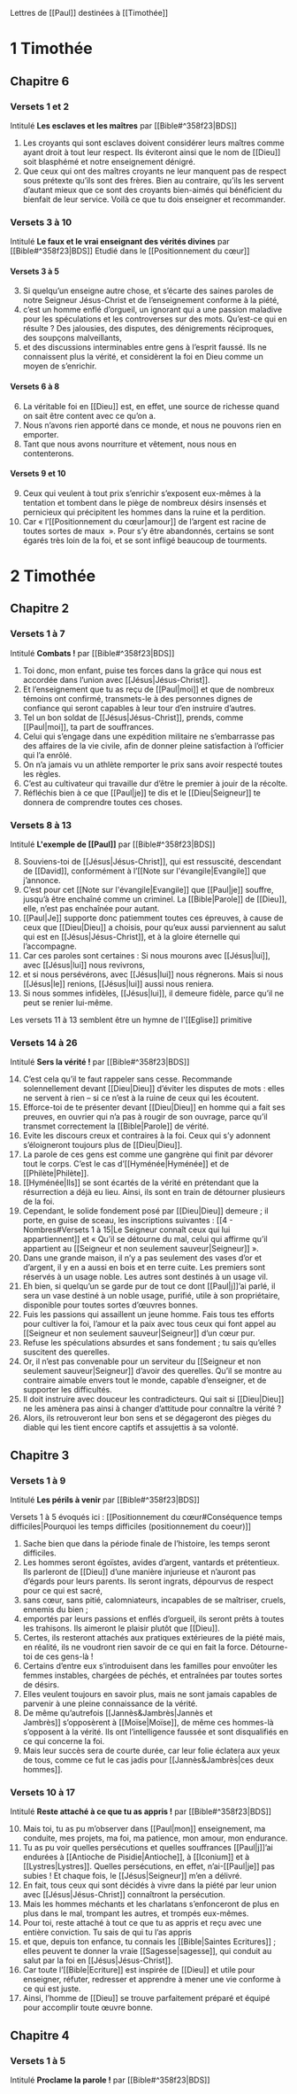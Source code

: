Lettres de [[Paul]] destinées à [[Timothée]]
# 1 Timothée
## Chapitre 6
### Versets 1 et 2
Intitulé **Les esclaves et les maîtres** par [[Bible#^358f23|BDS]]

1) Les croyants qui sont esclaves doivent considérer leurs maîtres comme ayant droit à tout leur respect. Ils éviteront ainsi que le nom de [[Dieu]] soit blasphémé et notre enseignement dénigré. 
2) Que ceux qui ont des maîtres croyants ne leur manquent pas de respect sous prétexte qu’ils sont des frères. Bien au contraire, qu’ils les servent d’autant mieux que ce sont des croyants bien-aimés qui bénéficient du bienfait de leur service.
   Voilà ce que tu dois enseigner et recommander.
### Versets 3 à 10
Intitulé **Le faux et le vrai enseignant des vérités divines** par [[Bible#^358f23|BDS]]
Etudié dans le [[Positionnement du cœur]]
#### Versets 3 à 5
3) Si quelqu’un enseigne autre chose, et s’écarte des saines paroles de notre Seigneur Jésus-Christ et de l’enseignement conforme à la piété,
4) c’est un homme enflé d’orgueil, un ignorant qui a une passion maladive pour les spéculations et les controverses sur des mots. Qu’est-ce qui en résulte ? Des jalousies, des disputes, des dénigrements réciproques, des soupçons malveillants,
5) et des discussions interminables entre gens à l’esprit faussé. Ils ne connaissent plus la vérité, et considèrent la foi en Dieu comme un moyen de s’enrichir.
#### Versets 6 à 8
6) La véritable foi en [[Dieu]] est, en effet, une source de richesse quand on sait être content avec ce qu’on a.
7) Nous n’avons rien apporté dans ce monde, et nous ne pouvons rien en emporter.
8) Tant que nous avons nourriture et vêtement, nous nous en contenterons.
#### Versets 9 et 10
9) Ceux qui veulent à tout prix s’enrichir s’exposent eux-mêmes à la tentation et tombent dans le piège de nombreux désirs insensés et pernicieux qui précipitent les hommes dans la ruine et la perdition.
10) Car « l’[[Positionnement du cœur|amour]] de l’argent est racine de toutes sortes de maux  ». Pour s’y être abandonnés, certains se sont égarés très loin de la foi, et se sont infligé beaucoup de tourments.

# 2 Timothée
## Chapitre 2
### Versets 1 à 7
Intitulé **Combats !** par [[Bible#^358f23|BDS]]

1) Toi donc, mon enfant, puise tes forces dans la grâce qui nous est accordée dans l’union avec [[Jésus|Jésus-Christ]].
2) Et l’enseignement que tu as reçu de [[Paul|moi]] et que de nombreux témoins ont confirmé, transmets-le à des personnes dignes de confiance qui seront capables à leur tour d’en instruire d’autres.
3) Tel un bon soldat de [[Jésus|Jésus-Christ]], prends, comme [[Paul|moi]], ta part de souffrances.
4) Celui qui s’engage dans une expédition militaire ne s’embarrasse pas des affaires de la vie civile, afin de donner pleine satisfaction à l’officier qui l’a enrôlé.
5) On n’a jamais vu un athlète remporter le prix sans avoir respecté toutes les règles.
6) C’est au cultivateur qui travaille dur d’être le premier à jouir de la récolte.
7) Réfléchis bien à ce que [[Paul|je]] te dis et le [[Dieu|Seigneur]] te donnera de comprendre toutes ces choses.
### Versets 8 à 13
Intitulé **L'exemple de [[Paul]]** par [[Bible#^358f23|BDS]]

8) Souviens-toi de [[Jésus|Jésus-Christ]], qui est ressuscité, descendant de [[David]], conformément à l’[[Note sur l'évangile|Evangile]] que j’annonce.
9) C’est pour cet [[Note sur l'évangile|Evangile]] que [[Paul|je]] souffre, jusqu’à être enchaîné comme un criminel. La [[Bible|Parole]] de [[Dieu]], elle, n’est pas enchaînée pour autant.
10) [[Paul|Je]] supporte donc patiemment toutes ces épreuves, à cause de ceux que [[Dieu|Dieu]] a choisis, pour qu’eux aussi parviennent au salut qui est en [[Jésus|Jésus-Christ]], et à la gloire éternelle qui l’accompagne.
11) Car ces paroles sont certaines :
    Si nous mourons avec [[Jésus|lui]],
    avec [[Jésus|lui]] nous revivrons,
12) et si nous persévérons,
    avec [[Jésus|lui]] nous régnerons.
    Mais si nous [[Jésus|le]] renions,
    [[Jésus|lui]] aussi nous reniera.
13) Si nous sommes infidèles,
    [[Jésus|lui]], il demeure fidèle,
    parce qu’il ne peut se renier lui-même.

Les versets 11 à 13 semblent être un hymne de l'[[Eglise]] primitive
### Versets 14 à 26
Intitulé **Sers la vérité !** par [[Bible#^358f23|BDS]]

14) C’est cela qu’il te faut rappeler sans cesse. Recommande solennellement devant [[Dieu|Dieu]] d’éviter les disputes de mots : elles ne servent à rien – si ce n’est à la ruine de ceux qui les écoutent.
15) Efforce-toi de te présenter devant [[Dieu|Dieu]] en homme qui a fait ses preuves, en ouvrier qui n’a pas à rougir de son ouvrage, parce qu’il transmet correctement la [[Bible|Parole]] de vérité.
16) Evite les discours creux et contraires à la foi. Ceux qui s’y adonnent s’éloigneront toujours plus de [[Dieu|Dieu]].
17) La parole de ces gens est comme une gangrène qui finit par dévorer tout le corps. C’est le cas d’[[Hyménée|Hyménée]] et de [[Philète|Philète]].
18) [[Hyménée|Ils]] se sont écartés de la vérité en prétendant que la résurrection a déjà eu lieu. Ainsi, ils sont en train de détourner plusieurs de la foi.
19) Cependant, le solide fondement posé par [[Dieu|Dieu]] demeure ; il porte, en guise de sceau, les inscriptions suivantes : [[4 - Nombres#Versets 1 à 15|Le Seigneur connaît ceux qui lui appartiennent]] et « Qu’il se détourne du mal, celui qui affirme qu’il appartient au [[Seigneur et non seulement sauveur|Seigneur]] ».
20) Dans une grande maison, il n’y a pas seulement des vases d’or et d’argent, il y en a aussi en bois et en terre cuite. Les premiers sont réservés à un usage noble. Les autres sont destinés à un usage vil.
21) Eh bien, si quelqu’un se garde pur de tout ce dont [[Paul|j]]’ai parlé, il sera un vase destiné à un noble usage, purifié, utile à son propriétaire, disponible pour toutes sortes d’œuvres bonnes.
22) Fuis les passions qui assaillent un jeune homme. Fais tous tes efforts pour cultiver la foi, l’amour et la paix avec tous ceux qui font appel au [[Seigneur et non seulement sauveur|Seigneur]] d’un cœur pur.
23) Refuse les spéculations absurdes et sans fondement ; tu sais qu’elles suscitent des querelles.
24) Or, il n’est pas convenable pour un serviteur du [[Seigneur et non seulement sauveur|Seigneur]] d’avoir des querelles. Qu’il se montre au contraire aimable envers tout le monde, capable d’enseigner, et de supporter les difficultés.
25) Il doit instruire avec douceur les contradicteurs. Qui sait si [[Dieu|Dieu]] ne les amènera pas ainsi à changer d’attitude pour connaître la vérité ?
26) Alors, ils retrouveront leur bon sens et se dégageront des pièges du diable qui les tient encore captifs et assujettis à sa volonté.
## Chapitre 3
### Versets 1 à 9
Intitulé **Les périls à venir** par [[Bible#^358f23|BDS]]

Versets 1 à 5 évoqués ici : [[Positionnement du cœur#Conséquence temps difficiles|Pourquoi les temps difficiles (positionnement du coeur)]]

1) Sache bien que dans la période finale de l’histoire, les temps seront difficiles.
2) Les hommes seront égoïstes, avides d’argent, vantards et prétentieux. Ils parleront de [[Dieu]] d’une manière injurieuse et n’auront pas d’égards pour leurs parents. Ils seront ingrats, dépourvus de respect pour ce qui est sacré,
3) sans cœur, sans pitié, calomniateurs, incapables de se maîtriser, cruels, ennemis du bien ;
4) emportés par leurs passions et enflés d’orgueil, ils seront prêts à toutes les trahisons. Ils aimeront le plaisir plutôt que [[Dieu]].
5) Certes, ils resteront attachés aux pratiques extérieures de la piété mais, en réalité, ils ne voudront rien savoir de ce qui en fait la force. Détourne-toi de ces gens-là !
6) Certains d’entre eux s’introduisent dans les familles pour envoûter les femmes instables, chargées de péchés, et entraînées par toutes sortes de désirs.
7) Elles veulent toujours en savoir plus, mais ne sont jamais capables de parvenir à une pleine connaissance de la vérité.
8) De même qu’autrefois [[Jannès&Jambrès|Jannès et Jambrès]] s’opposèrent à [[Moïse|Moïse]], de même ces hommes-là s’opposent à la vérité. Ils ont l’intelligence faussée et sont disqualifiés en ce qui concerne la foi.
9) Mais leur succès sera de courte durée, car leur folie éclatera aux yeux de tous, comme ce fut le cas jadis pour [[Jannès&Jambrès|ces deux hommes]].
### Versets 10 à 17
Intitulé **Reste attaché à ce que tu as appris !** par [[Bible#^358f23|BDS]]

10) Mais toi, tu as pu m’observer dans [[Paul|mon]] enseignement, ma conduite, mes projets, ma foi, ma patience, mon amour, mon endurance.
11) Tu as pu voir quelles persécutions et quelles souffrances [[Paul|j]]’ai endurées à [[Antioche de Pisidie|Antioche]], à [[Iconium]] et à [[Lystres|Lystres]]. Quelles persécutions, en effet, n’ai-[[Paul|je]] pas subies ! Et chaque fois, le [[Jésus|Seigneur]] m’en a délivré.
12) En fait, tous ceux qui sont décidés à vivre dans la piété par leur union avec [[Jésus|Jésus-Christ]] connaîtront la persécution.
13) Mais les hommes méchants et les charlatans s’enfonceront de plus en plus dans le mal, trompant les autres, et trompés eux-mêmes.
14) Pour toi, reste attaché à tout ce que tu as appris et reçu avec une entière conviction. Tu sais de qui tu l’as appris
15) et que, depuis ton enfance, tu connais les [[Bible|Saintes Ecritures]] ; elles peuvent te donner la vraie [[Sagesse|sagesse]], qui conduit au salut par la foi en [[Jésus|Jésus-Christ]].
16) Car toute l’[[Bible|Ecriture]] est inspirée de [[Dieu]] et utile pour enseigner, réfuter, redresser et apprendre à mener une vie conforme à ce qui est juste.
17) Ainsi, l’homme de [[Dieu]] se trouve parfaitement préparé et équipé pour accomplir toute œuvre bonne.
## Chapitre 4
### Versets 1 à 5
Intitulé **Proclame la parole !** par [[Bible#^358f23|BDS]]
